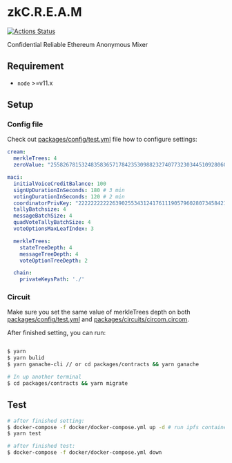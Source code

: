 # zkC.R.E.A.M

[![Actions Status](https://github.com/couger-inc/cream/workflows/cream%20contract%20test/badge.svg)](https://github.com/couger-inc/cream/actions)

Confidential Reliable Ethereum Anonymous Mixer

## Requirement

* `node` >=v11.x

## Setup

### Config file
Check out [packages/config/test.yml](./packages/config/test.yml) file how to configure settings:

```yml
cream:
  merkleTrees: 4
  zeroValue: "2558267815324835836571784235309882327407732303445109280607932348234378166811"

maci:
  initialVoiceCreditBalance: 100
  signUpDurationInSeconds: 180 # 3 min
  votingDurationInSeconds: 120 # 2 min
  coordinatorPrivKey: "2222222222263902553431241761119057960280734584214105336279476766401963593688"
  tallyBatchsize: 4
  messageBatchSize: 4
  quadVoteTallyBatchSize: 4
  voteOptionsMaxLeafIndex: 3

  merkleTrees:
    stateTreeDepth: 4
    messageTreeDepth: 4
    voteOptionTreeDepth: 2

  chain:
    privateKeysPath: './'
```

### Circuit
Make sure you set the same value of merkleTrees depth on both [packages/config/test.yml](./packages/config/test.yml) and [packages/circuits/circom.circom](./packages/circuits/circom/vote.circom).

After finished setting, you can run:

```bash

$ yarn
$ yarn bulid
$ yarn ganache-cli // or cd packages/contracts && yarn ganache

# In up another terminal
$ cd packages/contracts && yarn migrate
```

## Test

```bash
# after finished setting:
$ docker-compose -f docker/docker-compose.yml up -d # run ipfs container
$ yarn test

# after finished test:
$ docker-compose -f docker/docker-compose.yml down
```
